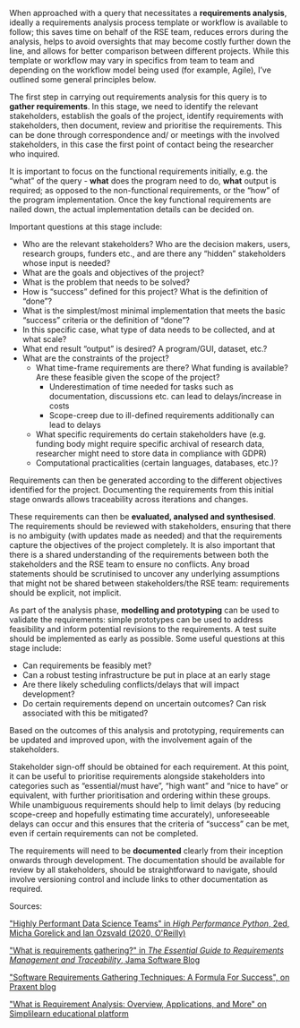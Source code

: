 When approached with a query that necessitates a **requirements analysis**, ideally a requirements analysis process template or workflow is available to follow; this saves time on behalf of the RSE team, reduces errors during the analysis, helps to avoid oversights that may become costly further down the line, and allows for better comparison between different projects. While this template or workflow may vary in specifics from team to team and depending on the workflow model being used (for example, Agile), I’ve outlined some general principles below.

The first step in carrying out requirements analysis for this query is to **gather requirements**.  In this stage, we need to identify the relevant stakeholders, establish the goals of the project, identify requirements with stakeholders, then document, review and prioritise the requirements. This can be done through correspondence and/ or meetings with the involved stakeholders, in this case the first point of contact being the researcher who inquired.

It is important to focus on the functional requirements initially, e.g. the “what” of the query - **what** does the program need to do, **what** output is required; as opposed to the non-functional requirements, or the “how” of the program implementation. Once the key functional requirements are nailed down, the actual implementation details can be decided on.

Important questions at this stage include:
- Who are the relevant stakeholders? Who are the decision makers, users, research groups, funders etc., and are there any “hidden” stakeholders whose input is needed?
- What are the goals and objectives of the project?
- What is the problem that needs to be solved?
- How is “success” defined for this project? What is the definition of “done”?
- What is the simplest/most minimal implementation that meets the basic “success” criteria or the definition of “done”?
- In this specific case, what type of data needs to be collected, and at what scale?
- What end result “output” is desired? A program/GUI, dataset, etc.?
- What are the constraints of the project?
    - What time-frame requirements are there? What funding is available? Are these feasible given the scope of the project?
        - Underestimation of time needed for tasks such as documentation, discussions etc. can lead to delays/increase in costs
        - Scope-creep due to ill-defined requirements additionally can lead to delays
    - What specific requirements do certain stakeholders have (e.g. funding body might require specific archival of research data, researcher might need to store data in compliance with GDPR)
    - Computational practicalities (certain languages, databases, etc.)?

Requirements can then be generated according to the different objectives identified for the project. Documenting the requirements from this initial stage onwards allows traceability across iterations and changes.

These requirements can then be **evaluated, analysed and synthesised**. The requirements should be reviewed with stakeholders, ensuring that there is no ambiguity (with updates made as needed) and that the requirements capture the objectives of the project completely. It is also important that there is a shared understanding of the requirements between both the stakeholders and the RSE team to ensure no conflicts. Any broad statements should be scrutinised to uncover any underlying assumptions that might not be shared between stakeholders/the RSE team: requirements should be explicit, not implicit.

As part of the analysis phase, **modelling and prototyping** can be used to validate the requirements: simple prototypes can be used to address feasibility and inform potential revisions to the requirements. A test suite should be implemented as early as possible. Some useful questions at this stage include:
- Can requirements be feasibly met?
- Can a robust testing infrastructure be put in place at an early stage
- Are there likely scheduling conflicts/delays that will impact development?
- Do certain requirements depend on uncertain outcomes? Can risk associated with this be mitigated?

Based on the outcomes of this analysis and prototyping, requirements can be updated and improved upon, with the involvement again of the stakeholders.

Stakeholder sign-off should be obtained for each requirement. At this point, it can be useful to prioritise requirements alongside stakeholders into categories such as “essential/must have”, “high want” and “nice to have” or equivalent, with further prioritisation and ordering within these groups. While unambiguous requirements should help to limit delays (by reducing scope-creep and hopefully estimating time accurately), unforeseeable delays can occur and this ensures that the criteria of “success” can be met, even if certain requirements can not be completed.

The requirements will need to be **documented** clearly from their inception onwards through development. The documentation should be available for review by all stakeholders, should be straightforward to navigate, should involve versioning control and include links to other documentation as required.

Sources:

["Highly Performant Data Science Teams" in *High Performance Python*, 2ed, Micha Gorelick and Ian Ozsvald (2020, O'Reilly)](https://www.oreilly.com/library/view/high-performance-python/9781492055013/)

["What is requirements gathering?" in *The Essential Guide to Requirements Management and Traceability*, Jama Software Blog](https://www.jamasoftware.com/requirements-management-guide/requirements-gathering-and-management-processes/what-is-requirements-gathering)

["Software Requirements Gathering Techniques: A Formula For Success", on Praxent blog](https://praxent.com/blog/software-requirements-gathering-formula-success)

["What is Requirement Analysis: Overview, Applications, and More" on Simplilearn educational platform](https://www.simplilearn.com/what-is-requirement-analysis-article)

